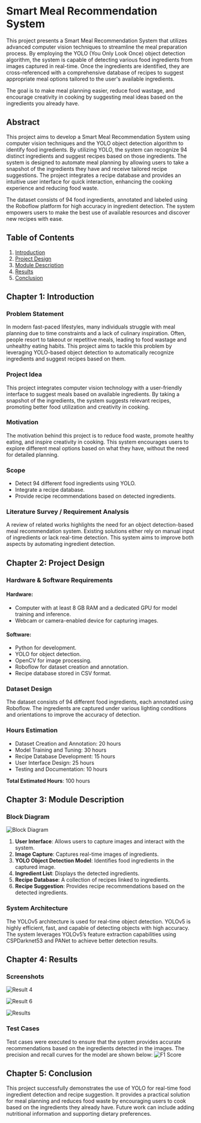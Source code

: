 # Smart Meal Recommendation System

This project presents a Smart Meal Recommendation System that utilizes advanced computer vision techniques to streamline the meal preparation process. By employing the YOLO (You Only Look Once) object detection algorithm, the system is capable of detecting various food ingredients from images captured in real-time. Once the ingredients are identified, they are cross-referenced with a comprehensive database of recipes to suggest appropriate meal options tailored to the user's available ingredients.

The goal is to make meal planning easier, reduce food wastage, and encourage creativity in cooking by suggesting meal ideas based on the ingredients you already have.

## Abstract

This project aims to develop a Smart Meal Recommendation System using computer vision techniques and the YOLO object detection algorithm to identify food ingredients. By utilizing YOLO, the system can recognize 94 distinct ingredients and suggest recipes based on those ingredients. The system is designed to automate meal planning by allowing users to take a snapshot of the ingredients they have and receive tailored recipe suggestions. The project integrates a recipe database and provides an intuitive user interface for quick interaction, enhancing the cooking experience and reducing food waste.

The dataset consists of 94 food ingredients, annotated and labeled using the Roboflow platform for high accuracy in ingredient detection. The system empowers users to make the best use of available resources and discover new recipes with ease.

## Table of Contents

1. [Introduction](#introduction)
2. [Project Design](#project-design)
3. [Module Description](#module-description)
4. [Results](#results)
5. [Conclusion](#conclusion)

## Chapter 1: Introduction

### Problem Statement

In modern fast-paced lifestyles, many individuals struggle with meal planning due to time constraints and a lack of culinary inspiration. Often, people resort to takeout or repetitive meals, leading to food wastage and unhealthy eating habits. This project aims to tackle this problem by leveraging YOLO-based object detection to automatically recognize ingredients and suggest recipes based on them.

### Project Idea

This project integrates computer vision technology with a user-friendly interface to suggest meals based on available ingredients. By taking a snapshot of the ingredients, the system suggests relevant recipes, promoting better food utilization and creativity in cooking.

### Motivation

The motivation behind this project is to reduce food waste, promote healthy eating, and inspire creativity in cooking. This system encourages users to explore different meal options based on what they have, without the need for detailed planning.

### Scope

- Detect 94 different food ingredients using YOLO.
- Integrate a recipe database.
- Provide recipe recommendations based on detected ingredients.

### Literature Survey / Requirement Analysis

A review of related works highlights the need for an object detection-based meal recommendation system. Existing solutions either rely on manual input of ingredients or lack real-time detection. This system aims to improve both aspects by automating ingredient detection.

## Chapter 2: Project Design

### Hardware & Software Requirements

#### Hardware:
- Computer with at least 8 GB RAM and a dedicated GPU for model training and inference.
- Webcam or camera-enabled device for capturing images.

#### Software:
- Python for development.
- YOLO for object detection.
- OpenCV for image processing.
- Roboflow for dataset creation and annotation.
- Recipe database stored in CSV format.

### Dataset Design

The dataset consists of 94 different food ingredients, each annotated using Roboflow. The ingredients are captured under various lighting conditions and orientations to improve the accuracy of detection.

### Hours Estimation

- Dataset Creation and Annotation: 20 hours
- Model Training and Tuning: 30 hours
- Recipe Database Development: 15 hours
- User Interface Design: 25 hours
- Testing and Documentation: 10 hours

**Total Estimated Hours**: 100 hours

## Chapter 3: Module Description

### Block Diagram

![Block Diagram](https://github.com/aditiaherr/Smart-Meal-Recommendation-System-/blob/main/Block%20Diagram.png)

1. **User Interface**: Allows users to capture images and interact with the system.
2. **Image Capture**: Captures real-time images of ingredients.
3. **YOLO Object Detection Model**: Identifies food ingredients in the captured image.
4. **Ingredient List**: Displays the detected ingredients.
5. **Recipe Database**: A collection of recipes linked to ingredients.
6. **Recipe Suggestion**: Provides recipe recommendations based on the detected ingredients.

### System Architecture

The YOLOv5 architecture is used for real-time object detection. YOLOv5 is highly efficient, fast, and capable of detecting objects with high accuracy. The system leverages YOLOv5’s feature extraction capabilities using CSPDarknet53 and PANet to achieve better detection results.

## Chapter 4: Results


### Screenshots

![Result 4](https://github.com/aditiaherr/Smart-Meal-Recommendation-System-/blob/main/result_4.jpeg)
  
![Result 6](https://github.com/aditiaherr/Smart-Meal-Recommendation-System-/blob/main/result_6.jpeg)

![Results](https://github.com/aditiaherr/Smart-Meal-Recommendation-System-/blob/main/Results%20.png)
### Test Cases

Test cases were executed to ensure that the system provides accurate recommendations based on the ingredients detected in the images. The precision and recall curves for the model are shown below:
![F1 Score](https://github.com/aditiaherr/Smart-Meal-Recommendation-System-/blob/main/f1_score.png)


## Chapter 5: Conclusion

This project successfully demonstrates the use of YOLO for real-time food ingredient detection and recipe suggestion. It provides a practical solution for meal planning and reduces food waste by encouraging users to cook based on the ingredients they already have. Future work can include adding nutritional information and supporting dietary preferences.

